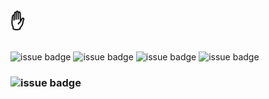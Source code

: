 # ✋

![issue badge](https://img.shields.io/badge/python-80%25-yellow)
![issue badge](https://img.shields.io/badge/golang-10%25-%2300a7d0)
![issue badge](https://img.shields.io/badge/java-5%25-%23ea8c10)
![issue badge](https://img.shields.io/badge/c%2B%2B-5%25-%238052b7)


### ![issue badge](https://img.shields.io/website?style=social&up_color=orange&up_message=%F0%9F%8D%95&url=https://ownit4137.github.io/&link=https://ownit4137.github.io/&link=https://ownit4137.github.io/)

